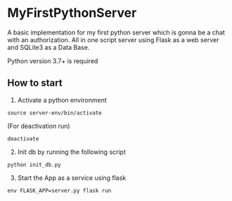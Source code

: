 # MyFirstPythonServer

A basic implementation for my first python server which is gonna be a chat with an authorization.
All in one script server using Flask as a web server and SQLite3 as a Data Base.

Python version 3.7+ is required

## How to start

1. Activate a python environment

`source server-env/bin/activate`

(For deactivation run)

`deactivate`

2. Init db by running the following script

`python init_db.py` 

3. Start the App as a service using flask

`env FLASK_APP=server.py flask run`